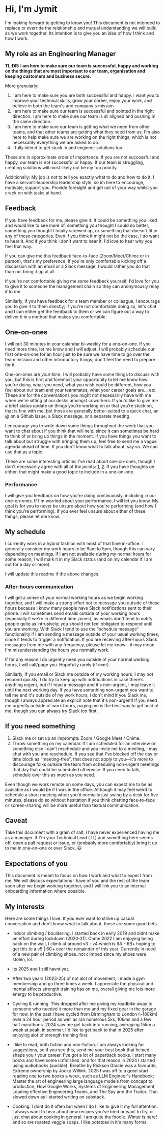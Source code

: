 # Hi, I'm Jymit

I'm looking forward to getting to know you! This document is not intended to replace or override the relationship and mutual understanding we will build as we work together. Its intention is to give you an idea of how I think and how I work.

## My role as an Engineering Manager

**TL;DR: I am here to make sure our team is successful, happy and working on the things that are most important to our team, organisation and keeping customers and business secure.**

More granularly:

1.  I am here to make sure you are both successful and happy. I want you to improve your technical skills, grow your career, enjoy your work, and believe in both the team's and company's mission.
2.  I am here to make sure our team is successful and pointed in the right direction. I am here to make sure our team is all aligned and pushing in the same direction.
3.  I am here to make sure our team is getting what we need from other teams, and that other teams are getting what they need from us; I'm also here to help make sure we are working on the right things, which is not necessarily everything we are asked to do.
4.  I fully intend to get stuck in and engineer solutions too.

These are in approximate order of importance. If you are not successful and happy, our team is not successful or happy. If our team is struggling, creating solutions will most likely not be my top priority.

Additionally: My job is _not_ to tell you exactly what to do and how to do it. I have a servant-leadership leadership style, so im here to encourage, motivate, support you. Provide foresight and get out of your way whilst you crack on with tasks at hand.

## Feedback

If you have feedback for me, please give it. It could be something you liked and would like to see more of, something you thought I could do better, something you thought I totally screwed up, or something that doesn't fit in any of these categories. Even if you think it might not be the case, I _do_ want to hear it. And if you think I don't want to hear it, I'd love to hear why you feel that way.

If you can give me this feedback face-to-face (Zoom/Meet/Chime or in person), that's my preference. If you're only comfortable kicking off a discussion with an email or a Slack message, I would rather you do that than not bring it up at all.

If you're not comfortable giving me some feedback yourself, I'd love for you to give it to someone the management chain so they can anonymously relay it to me.

Similarly, if you have feedback for a team member or colleague, I encourage you to give it to them directly; if you're not comfortable doing so, let's chat and I can either get the feedback to them or we can figure out a way to deliver it in a method that makes you comfortable.

## One-on-ones

I will put 30 minutes in your calendar bi-weekly for a one-on-one. If you need more time, let me know and I will adjust. I will probably schedule our first one-on-one for an hour just to be sure we have time to go over the team mission and other introductory things; don't feel the need to prepare for it.

One-on-ones are _your time_. I will probably have some things to discuss with you, but this is first and foremost your opportunity to let me know how you're doing, what you need, what you wish could be different, how you feel about our team and your teammates, what your career goals are... etc. These are for the conversations you might not necessarily have with me when we're sitting at our desks amongst coworkers. If you'd like to give me a brief status update on things you're working on or that you're stuck on, that is fine with me, but those are generally better-suited to a quick chat, an @ on a Github issue, a Slack message, or a separate meeting.

I encourage you to write down some things throughout the week that you want to chat about if you think that will help, since it can sometimes be hard to think of or bring up things in the moment. If you have things you want to talk about but struggle with bringing them up, feel free to send me a vague agenda ahead of time. If you don't know what to talk about, say so. We can use that as a topic.

These are some interesting articles I've read about one-on-ones, though I don't necessarily agree with all of the points: [1](https://getlighthouse.com/blog/effective-1-on-1-meetings/), [2](https://medium.com/@mrabkin/the-art-of-the-awkward-1-1-f4e1dcbd1c5c). If you have thoughts on either, that might make a good topic to include in a one-on-one.

### Performance

I will give you feedback on how you're doing continuously, including in our one-on-ones. If I'm worried about your performance, I will let you know. My goal is for you to never be unsure about how you're performing (and how I think you're performing). If you ever feel unsure about either of these things, please let me know.

## My schedule

I currently work in a hybrid fashion with most of that time in-office. I generally consider my work hours to be 9am to 5pm, though this can vary depending on meetings. If I am not available during my normal hours for some reason, I will mark it in my Slack status (and on my calendar if I am out for a day or more).

I will update this readme if the above changes.

### After-hours communication

I will get a sense of your normal working hours as we begin working together, and I will make a strong effort not to message you outside of these hours because I know many people have Slack notifications sent to their phone. I will sometimes send emails outside of your working hours (especially if we're in different time zones), as emails don't tend to notify people quite as intrusively; you should not feel obligated to respond until you are working. With Slack I tend to use the "schedule message" functionality if I am sending a message outside of your usual working times, since it tends to trigger a notification. If you are receiving after-hours Slack messages from me with any frequency, please let me know—it may mean I'm misunderstanding the hours you normally work.

If for any reason I do urgently need you outside of your normal working hours, I will call/page you. Hopefully rarely (if ever).

Similarly, if you email or Slack me outside of my working hours, I may not respond quickly. I do try to keep up with notifications in case there's anything urgent, but if I read a message and it's non-urgent, I may leave it until the next working day. If you have something non-urgent you want to tell me and it's outside of my work hours, I don't mind if you Slack me, though I always appreciate an explicit note that it's non-urgent! If you need me urgently outside of work hours, paging me is the best way to get hold of me, though you can always try Slack too first.

## If you need something

1.  Slack me or set up an impromptu Zoom / Google Meet / Chime.
2.  Throw something on my calendar. If I am scheduled for an interview or something else I can't reschedule and you invite me to a meeting, I may chat with you and reschedule. If you see that I've blocked off the day or time block as "meeting-free", that does not apply to you—it's more to discourage folks outside the team from scheduling non-urgent meetings that day that could be scheduled otherwise. If you need to talk, schedule over this as much as you need.

Even though we work remote on some days, you can expect me to be as available as I would be if I was in the office. Although it may feel weird to schedule a short meeting when you'd normally just swing by a desk for five minutes, please do so without hesitation if you think chatting face-to-face or screen-sharing will be more useful than textual communication.

## Caveat

Take this document with a grain of salt. I have never experienced having me as a manager. If I'm your Technical Lead (TL) and something here seems off, open a pull request or issue, or (probably more comfortably) bring it up to me in one-on-one or over Slack. :smiley:

## Expectations of you

This document is meant to focus on how I work and what to expect from me. We will discuss expectations I have of you and the rest of the team soon after we begin working together, and I will link you to an internal onboarding information where possible.

## My interests
Here are some things I love. If you ever want to strike up casual conversation and don't know what to talk about, these are some good bets.

* Indoor climbing / bouldering. I started back in early 2019 and didnt make an effort during lockdown (2020-21). Come 2022 I am enjoying being back on the wall, I climb at around v3 - v4 which is 6A - 6B+ hoping to get this to a v5 | 6C+ over the remainder of this year. Currently in need of a new pair of climbing shoes..not climbed since my shoes were stolen, lol.
* its 2025 and I still havnt yet.

* After two years (2023-25) of not alot of movement, I made a gym membership and go three times a week. I appreciate the physical and mental affects strength training has on me, overall giving me lots more energy to be productive.

* Cycling & running. This dropped after me giving my roadbike away to someone who needed it more than me and my fixed gear in the garage for now. In the past I have cycled from Birmingham to London (~180km) over a 24 hour period as well as ran numerous 5ks, 10kms and a few half marathons. 2024 saw me get back into running, averaging 15km a week at peak, in summer. I'd like to get back to that in 2025 after enjoying alot of strength training first.
 
* I like to read, both fiction and non-fiction. I am always looking for suggestions, so if you see this, send me your best book that helped shape you / your career. I've got a lot of paperback books. I start many books and have some unfinished, and for that reason in 2024 I started using audiobooks (audible). Breathe by Rickson Gracie was a favourite, Extreme ownership by Jocko Willink. 2025 I was off to a great start reading one to two books a week, such as LLM Engineer's Handbook: Master the art of engineering large language models from concept to production, How Google Works, Systems of Engineering Management, Leading effective Engineering Teams, and The Spy and the Traitor. That slowed down as I started writing on substack.

* Cooking. I dont do it often but when I do I like to give it my full attention. I always want to hear about new recipes you've tried or want to try, or just chat about cooking in general. I am quite the foodie. Winter is here! and so are roasted veggie soaps. I like potatoes in it's many forms.
